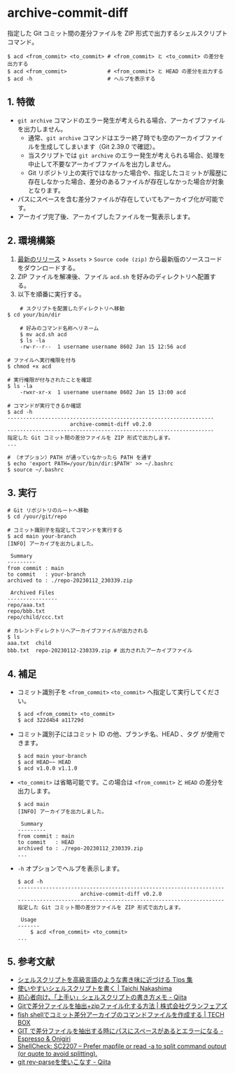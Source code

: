 <!-- omit in toc -->
# archive-commit-diff

指定した Git コミット間の差分ファイルを ZIP 形式で出力するシェルスクリプトコマンド。

```shell
$ acd <from_commit> <to_commit> # <from_commit> と <to_commit> の差分を出力する
$ acd <from_commit>             # <from_commit> と HEAD の差分を出力する
$ acd -h                        # ヘルプを表示する
```

## 1. 特徴

- `git archive` コマンドのエラー発生が考えられる場合、アーカイブファイルを出力しません。
    - 通常、`git archive` コマンドはエラー終了時でも空のアーカイブファイルを生成してしまいます（Git 2.39.0 で確認）。
    - 当スクリプトでは `git archive` のエラー発生が考えられる場合、処理を中止して不要なアーカイブファイルを出力しません。
    - Git リポジトリ上の実行ではなかった場合や、指定したコミットが履歴に存在しなかった場合、差分のあるファイルが存在しなかった場合が対象となります。
- パスにスペースを含む差分ファイルが存在していてもアーカイブ化が可能です。
- アーカイブ完了後、アーカイブしたファイルを一覧表示します。

## 2. 環境構築

1. [最新のリリース](https://github.com/kenkenpa198/archive-commit-diff/releases/latest) > `Assets` > `Source code (zip)` から最新版のソースコードをダウンロードする。
2. ZIP ファイルを解凍後、ファイル `acd.sh` を好みのディレクトリへ配置する。
3. 以下を順番に実行する。

```shell
    # スクリプトを配置したディレクトリへ移動
$ cd your/bin/dir

    # 好みのコマンド名称へリネーム
    $ mv acd.sh acd
    $ ls -la
    -rw-r--r--  1 username username 8602 Jan 15 12:56 acd

# ファイルへ実行権限を付与
$ chmod +x acd

# 実行権限が付与されたことを確認
$ ls -la
    -rwxr-xr-x  1 username username 8602 Jan 15 13:00 acd

# コマンドが実行できるか確認
$ acd -h
------------------------------------------------------------------
                    archive-commit-diff v0.2.0
------------------------------------------------------------------
指定した Git コミット間の差分ファイルを ZIP 形式で出力します。
...

# （オプション）PATH が通っていなかったら PATH を通す
$ echo 'export PATH=/your/bin/dir:$PATH' >> ~/.bashrc
$ source ~/.bashrc
```

## 3. 実行

```shell
# Git リポジトリのルートへ移動
$ cd /your/git/repo

# コミット識別子を指定してコマンドを実行する
$ acd main your-branch
[INFO] アーカイブを出力しました。

 Summary
---------
from commit : main
to commit   : your-branch
archived to : ./repo-20230112_230339.zip

 Archived Files
----------------
repo/aaa.txt
repo/bbb.txt
repo/child/ccc.txt

# カレントディレクトリへアーカイブファイルが出力される
$ ls
aaa.txt  child
bbb.txt  repo-20230112-230339.zip # 出力されたアーカイブファイル
```

## 4. 補足

- コミット識別子を `<from_commit>` `<to_commit>` へ指定して実行してください。

    ```shell
    $ acd <from_commit> <to_commit>
    $ acd 322d4b4 a11729d
    ```

- コミット識別子にはコミット ID の他、ブランチ名、HEAD 、タグ が使用できます。

    ```shell
    $ acd main your-branch
    $ acd HEAD~~ HEAD
    $ acd v1.0.0 v1.1.0
    ```

- `<to_commit>` は省略可能です。この場合は `<from_commit>` と `HEAD` の差分を出力します。

    ```shell
    $ acd main
    [INFO] アーカイブを出力しました。

     Summary
    ---------
    from commit : main
    to commit   : HEAD
    archived to : ./repo-20230112_230339.zip
    ...
    ```

- `-h` オプションでヘルプを表示します。

    ```shell
    $ acd -h
    ------------------------------------------------------------------
                        archive-commit-diff v0.2.0
    ------------------------------------------------------------------
    指定した Git コミット間の差分ファイルを ZIP 形式で出力します。

     Usage
    -------
        $ acd <from_commit> <to_commit>
    ...
    ```

## 5. 参考文献

- [シェルスクリプトを高級言語のような書き味に近づける Tips 集](https://sousaku-memo.net/php-system/1817)
- [使いやすいシェルスクリプトを書く | Taichi Nakashima](https://deeeet.com/writing/2014/05/18/shell-template/)
- [初心者向け、「上手い」シェルスクリプトの書き方メモ - Qiita](https://qiita.com/m-yamashita/items/889c116b92dc0bf4ea7d)
- [Gitで差分ファイルを抽出+zipファイル化する方法 | 株式会社グランフェアズ](https://www.granfairs.com/blog/staff/git-archivediff)
- [fish shellでコミット差分アーカイブのコマンドファイルを作成する | TECH BOX](https://tech.arc-one.jp/git-archive-on-fish)
- [GIT で差分ファイルを抽出する時にパスにスペースがあるとエラーになる - Espresso & Onigiri](https://va2577.github.io/post/61/)
- [ShellCheck: SC2207 – Prefer mapfile or read -a to split command output (or quote to avoid splitting).](https://www.shellcheck.net/wiki/SC2207)
- [git rev-parseを使いこなす - Qiita](https://qiita.com/karupanerura/items/721962bb7da3e34187e1)
